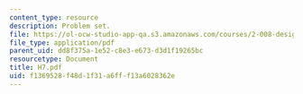 ```yaml
---
content_type: resource
description: Problem set.
file: https://ol-ocw-studio-app-qa.s3.amazonaws.com/courses/2-008-design-and-manufacturing-ii-spring-2003/f1369528f48d1f31a6fff13a6028362e_H7.pdf
file_type: application/pdf
parent_uid: dd8f375a-1e52-c8e3-e673-d3d1f19265bc
resourcetype: Document
title: H7.pdf
uid: f1369528-f48d-1f31-a6ff-f13a6028362e
---
```

